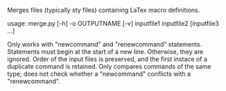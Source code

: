 Merges files (typically sty files) containing LaTex macro definitions. 

usage: merge.py [-h] -o OUTPUTNAME [-v] inputfile1 inputfile2 [inputfile3 ...]

Only works with "newcommand" and "renewcommand" statements.
Statements must begin at the start of a new line. Otherwise, they are ignored.
Order of the input files is preserved, and the first instace of a duplicate command is retained.
Only compares commands of the same type; does not check whether a "newcommand" conflicts with a "renewcommand".
